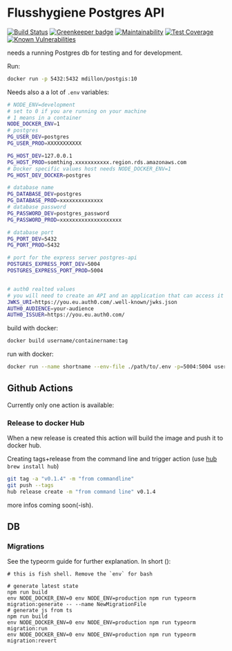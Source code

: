 # Flusshygiene Postgres API

[![Build Status](https://travis-ci.org/technologiestiftung/flusshygiene-postgres-api.svg?branch=master)](https://travis-ci.org/technologiestiftung/flusshygiene-postgres-api) [![Greenkeeper badge](https://badges.greenkeeper.io/technologiestiftung/flusshygiene-postgres-api.svg)](https://greenkeeper.io/) [![Maintainability](https://api.codeclimate.com/v1/badges/a0d196f19ac975156593/maintainability)](https://codeclimate.com/github/technologiestiftung/flusshygiene-postgres-api/maintainability) [![Test Coverage](https://api.codeclimate.com/v1/badges/a0d196f19ac975156593/test_coverage)](https://codeclimate.com/github/technologiestiftung/flusshygiene-postgres-api/test_coverage) [![Known Vulnerabilities](https://snyk.io/test/github/technologiestiftung/flusshygiene-postgres-api/badge.svg)](https://snyk.io/test/github/technologiestiftung/flusshygiene-postgres-api)

needs a running Postgres db for testing and for development.

Run:

```bash
docker run -p 5432:5432 mdillon/postgis:10
```

Needs also a a lot of `.env` variables:

```bash
# NODE_ENV=development
# set to 0 if you are running on your machine
# 1 means in a container
NODE_DOCKER_ENV=1
# postgres
PG_USER_DEV=postgres
PG_USER_PROD=XXXXXXXXXXX

PG_HOST_DEV=127.0.0.1
PG_HOST_PROD=somthing.xxxxxxxxxxx.region.rds.amazonaws.com
# Docker specific values host needs NODE_DOCKER_ENV=1
PG_HOST_DEV_DOCKER=postgres

# database name
PG_DATABASE_DEV=postgres
PG_DATABASE_PROD=xxxxxxxxxxxxxx
# database password
PG_PASSWORD_DEV=postgres_password
PG_PASSWORD_PROD=xxxxxxxxxxxxxxxxxxxx

# database port
PG_PORT_DEV=5432
PG_PORT_PROD=5432

# port for the express server postgres-api
POSTGRES_EXPRESS_PORT_DEV=5004
POSTGRES_EXPRESS_PORT_PROD=5004


# auth0 realted values
# you will need to create an API and an application that can access it on auth0
JWKS_URI=https://you.eu.auth0.com/.well-known/jwks.json
AUTH0_AUDIENCE=your-audience
AUTH0_ISSUER=https://you.eu.auth0.com/

```

build with docker:

```bash
docker build username/containername:tag
```

run with docker:

```bash
docker run --name shortname --env-file ./path/to/.env -p=5004:5004 username/containername:tag

```

## Github Actions

Currently only one action is available:

### Release to docker Hub

When a new release is created this action will build the image and push it to docker hub.

Creating tags+release from the command line and trigger action (use [hub](https://hub.github.com/) `brew install hub`)

```bash
git tag -a "v0.1.4" -m "from commandline"
git push --tags
hub release create -m "from command line" v0.1.4
```

more infos coming soon(-ish).

## DB

### Migrations

See the typeorm guide for further explanation. In short ():

```fish
# this is fish shell. Remove the `env` for bash

# generate latest state
npm run build
env NODE_DOCKER_ENV=0 env NODE_ENV=production npm run typeorm migration:generate -- --name NewMigrationFile
# generate js from ts
npm run build
env NODE_DOCKER_ENV=0 env NODE_ENV=production npm run typeorm migration:run
env NODE_DOCKER_ENV=0 env NODE_ENV=production npm run typeorm migration:revert
```
